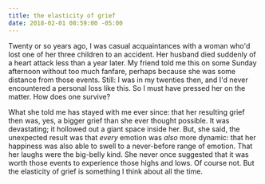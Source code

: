 ```yaml
---
title: the elasticity of grief
date: 2018-02-01 08:59:00 -05:00
---
```


Twenty or so years ago, I was casual acquaintances with a woman who'd lost one of her three children to an accident. Her husband died suddenly of a heart attack less than a year later. My friend told me this on some Sunday afternoon without too much fanfare, perhaps because she was some distance from those events. Still: I was in my twenties then, and I'd never encountered a personal loss like this. So I must have pressed her on the matter. How does one survive? 

What she told me has stayed with me ever since: that her resulting grief then was, yes, a bigger grief than she ever thought possible. It was devastating; it hollowed out a giant space inside her. But, she said, the unexpected result was that *every* emotion was *also* more dynamic: that her happiness was also able to swell to a never-before range of emotion. That her laughs were the big-belly kind. She never once suggested that it was worth those events to experience those highs and lows. Of course not. But the elasticity of grief is something I think about all the time.